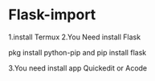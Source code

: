 # Flask-import
1.install Termux
2.You Need install Flask

pkg install python-pip
and
pip install flask

3.You need install app Quickedit or Acode
